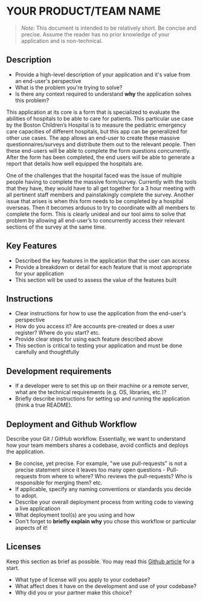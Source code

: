 # YOUR PRODUCT/TEAM NAME

> _Note:_ This document is intended to be relatively short. Be concise and precise. Assume the reader has no prior knowledge of your application and is non-technical. 

## Description 
 * Provide a high-level description of your application and it's value from an end-user's perspective
 * What is the problem you're trying to solve?
 * Is there any context required to understand **why** the application solves this problem?
 
This application at its core is a form that is specialized to evaluate the abilities of hospitals to be able to care for patients. This particular use case by the Boston Children’s Hospital is to measure the pediatric emergency care capacities of different hospitals, but this app can be generalized for other use cases. The app allows an end-user to create these massive questionnaires/surveys and distribute them out to the relevant people. Then these end-users will be able to complete the form questions concurrently. After the form has been completed, the end users will be able to generate a report that details how well equipped the hospitals are. 
  
One of the challenges that the hospital faced was the issue of multiple people having to complete the massive form/survey. Currently with the tools that they have, they would have to all get together for a 3 hour meeting with all pertinent staff members and painstakingly complete the survey. Another issue that arises is when this form needs to be completed by a hospital overseas. Then it becomes arduous to try to coordinate with all members to complete the form. This is clearly unideal and our tool aims to solve that problem by allowing all end-user’s to concurrently access their relevant sections of the survey at the same time. 

## Key Features
 * Described the key features in the application that the user can access
 * Provide a breakdown or detail for each feature that is most appropriate for your application
 * This section will be used to assess the value of the features built

## Instructions
 * Clear instructions for how to use the application from the end-user's perspective
 * How do you access it? Are accounts pre-created or does a user register? Where do you start? etc. 
 * Provide clear steps for using each feature described above
 * This section is critical to testing your application and must be done carefully and thoughtfully
 
 ## Development requirements
 * If a developer were to set this up on their machine or a remote server, what are the technical requirements (e.g. OS, libraries, etc.)?
 * Briefly describe instructions for setting up and running the application (think a true README).
 
 ## Deployment and Github Workflow

Describe your Git / GitHub workflow. Essentially, we want to understand how your team members shares a codebase, avoid conflicts and deploys the application.

 * Be concise, yet precise. For example, "we use pull-requests" is not a precise statement since it leaves too many open questions - Pull-requests from where to where? Who reviews the pull-requests? Who is responsible for merging them? etc.
 * If applicable, specify any naming conventions or standards you decide to adopt.
 * Describe your overall deployment process from writing code to viewing a live applicatioon
 * What deployment tool(s) are you using and how
 * Don't forget to **briefly explain why** you chose this workflow or particular aspects of it!

 ## Licenses 

 Keep this section as brief as possible. You may read this [Github article](https://help.github.com/en/github/creating-cloning-and-archiving-repositories/licensing-a-repository) for a start.

 * What type of license will you apply to your codebase?
 * What affect does it have on the development and use of your codebase?
 * Why did you or your partner make this choice?
